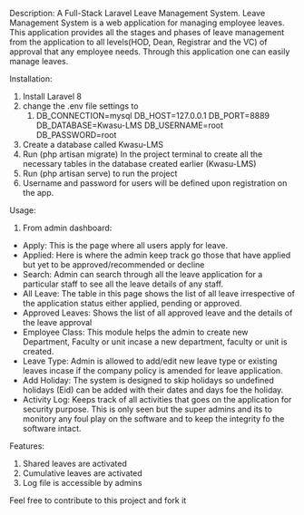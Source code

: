 Description: A Full-Stack Laravel Leave Management System. Leave Management System is a web application for managing employee leaves. This application provides all the stages and phases of leave management from the application to all levels(HOD, Dean, Registrar and the VC) of approval that any employee needs. Through this application one can easily manage leaves.

Installation:

1. Install Laravel 8
2. change the .env file settings to
    1. DB_CONNECTION=mysql
       DB_HOST=127.0.0.1
       DB_PORT=8889
       DB_DATABASE=Kwasu-LMS
       DB_USERNAME=root
       DB_PASSWORD=root
3. Create a database called Kwasu-LMS
4. Run (php artisan migrate) In the project terminal to create all the necessary tables in the database created earlier (Kwasu-LMS)
5. Run (php artisan serve) to run the project
6. Username and password for users will be defined upon registration on the app.

Usage:

1. From admin dashboard:

-   Apply: This is the page where all users apply for leave.
-   Applied: Here is where the admin keep track go those that have applied but yet to be approved/recommended or decline
-   Search: Admin can search through all the leave application for a particular staff to see all the leave details of any staff.
-   All Leave: The table in this page shows the list of all leave irrespective of the application status either applied, pending or approved.
-   Approved Leaves: Shows the list of all approved leave and the details of the leave approval
-   Employee Class: This module helps the admin to create new Department, Faculty or unit incase a new department, faculty or unit is created.
-   Leave Type: Admin is allowed to add/edit new leave type or existing leaves incase if the company policy is amended for leave application.
-   Add Holiday: The system is designed to skip holidays so undefined holidays (Eid) can be added with their dates and days foe the holiday.
-   Activity Log: Keeps track of all activities that goes on the application for security purpose. This is only seen but the super admins and its to monitory any foul play on the software and to keep the integrity fo the software intact.

Features:

1. Shared leaves are activated
2. Cumulative leaves are activated
3. Log file is accessible by admins

Feel free to contribute to this project and fork it
